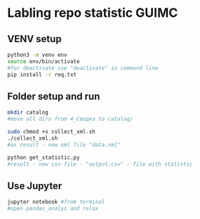 # Labling repo statistic GUIMC

## VENV setup
```bash
python3 -m venv env
source env/bin/activate
#for deactivate use "deactivate" in command line
pip install -r req.txt
```

## Folder setup and run

```bash
mkdir catalog
#move all dirs from 4_Сводка to catalog/

sudo chmod +x collect_xml.sh
./collect_xml.sh
#as result - new xml file "data.xml"

python get_statistic.py
#result - new csv file - "output.csv" - file with statistic

```

## Use Jupyter
```bash
jupyter notebook #from terminal
#open pandas_analys and relax

```